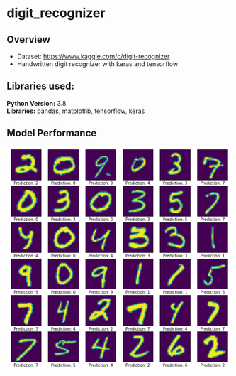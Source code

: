 # digit_recognizer

## Overview
* Dataset: https://www.kaggle.com/c/digit-recognizer
* Handwritten digit recognizer with keras and tensorflow

## Libraries used:
<strong>Python Version:</strong> 3.8 <br>
<strong>Libraries:</strong> pandas, matplotlib, tensorflow, keras

## Model Performance
![alt_text](https://github.com/sesankm/digit_recognizer/blob/main/predictions.png)
